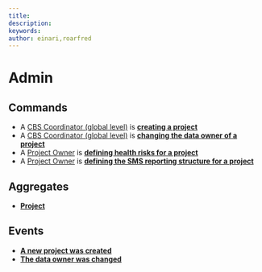 ```yaml
---
title: 
description: 
keywords: 
author: einari,roarfred
---
```

# Admin

## Commands
* A [CBS Coordinator (global level)](../actors.md) is __[creating a project](./Commands/CreateProject.md)__
* A [CBS Coordinator (global level)](../actors.md) is __[changing the data owner of a project](./Commands/ChangeProjectDataOwner.md)__
* A [Project Owner](../actors.md) is __[defining health risks for a project](./Commands/DefineHealthRisksForProject.md)__
* A [Project Owner](../actors.md) is __[defining the SMS reporting structure for a project](./Commands/SetSmsReportingStructure.md)__

## Aggregates
* __[Project](./Aggregates/Project.md)__

## Events
* __[A new project was created](./Events/ProjectCreated.md)__
* __[The data owner was changed](./Events/ProjectDataOwnerChanged.md)__
